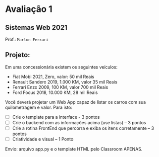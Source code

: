# Avaliação 1

## Sistemas Web 2021

Prof.: `Marlon Ferrari`

## Projeto:

Em uma concessionária existem os seguintes veículos:

- Fiat Mobi 2021, Zero, valor: 50 mil Reais
- Renault Sandero 2019, 1.000 KM, valor 35 mil Reais
- Ferrari Enzo 2009, 100 KM, valor 700 mil Reais
- Ford Focus 2018, 10.000 KM, 28 mil Reais

Você deverá projetar um Web App capaz de listar os carros com sua quilometragem e valor.
Para isto:

- [ ] Crie o template para a interface - 3 pontos
- [ ] Crie o backend com as informações acima (use listas) – 3 pontos
- [ ] Crie a rotina FrontEnd que percorra e exiba os itens corretamente – 3 pontos
- [ ] Criatividade e visual – 1 Ponto

Envio: arquivo app.py e o template HTML pelo Classroom APENAS.
